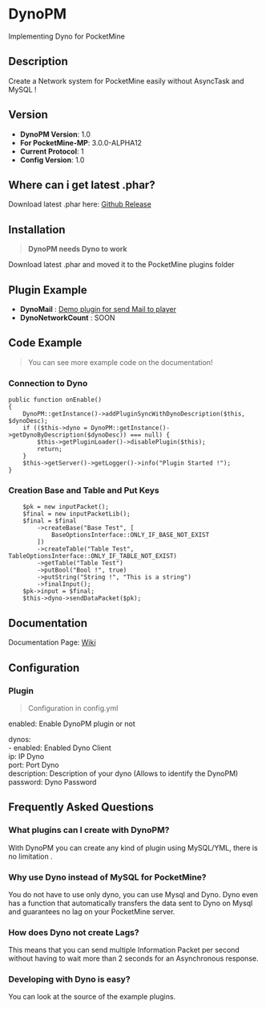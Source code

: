 # DynoPM
Implementing Dyno for PocketMine

## Description
Create a Network system for PocketMine easily without AsyncTask and MySQL ! 

## Version
* __DynoPM Version__: 1.0
* __For PocketMine-MP__: 3.0.0-ALPHA12
* __Current Protocol__: 1
* __Config Version__: 1.0

## Where can i get latest .phar?

Download latest .phar here: [Github Release](https://github.com/MineBuilderFR/DynoPM/releases)

## Installation
> __DynoPM needs Dyno to work__ <br/>

Download latest .phar and moved it to the PocketMine plugins folder <br/>

## Plugin Example
* __DynoMail__ : [Demo plugin for send Mail to player](https://github.com/MineBuilderFR/DynoMail)
* __DynoNetworkCount__ : SOON

## Code Example

> You can see more example code on the documentation! <br/>

### Connection to Dyno

    public function onEnable()
    {
        DynoPM::getInstance()->addPluginSyncWithDynoDescription($this, $dynoDesc);
        if (($this->dyno = DynoPM::getInstance()->getDynoByDescription($dynoDesc)) === null) {
            $this->getPluginLoader()->disablePlugin($this);
            return;
        }
        $this->getServer()->getLogger()->info("Plugin Started !");
    }
    
### Creation Base and Table and Put Keys

        $pk = new inputPacket();
        $final = new inputPacketLib();
        $final = $final
            ->createBase("Base Test", [
                BaseOptionsInterface::ONLY_IF_BASE_NOT_EXIST
            ])
            ->createTable("Table Test", TableOptionsInterface::ONLY_IF_TABLE_NOT_EXIST)
            ->getTable("Table Test")
            ->putBool("Bool !", true)
            ->putString("String !", "This is a string")
            ->finalInput();
        $pk->input = $final;
        $this->dyno->sendDataPacket($pk);
       
## Documentation

Documentation Page: [Wiki](https://github.com/MineBuilderFR/DynoPM/wiki)

## Configuration
### Plugin

> Configuration in config.yml

enabled: Enable DynoPM plugin or not

 dynos: <br/>
       - enabled: Enabled Dyno Client <br/>
       ip: IP Dyno <br/>
       port: Port Dyno <br/>
       description: Description of your dyno (Allows to identify the DynoPM) <br/>
       password: Dyno Password <br/>


## Frequently Asked Questions
### What plugins can I create with DynoPM?

With DynoPM you can create any kind of plugin using MySQL/YML, there is no limitation .

### Why use Dyno instead of MySQL for PocketMine?

You do not have to use only dyno, you can use Mysql and Dyno. Dyno even has a function that automatically transfers the data sent to Dyno on Mysql and guarantees no lag on your PocketMine server.

### How does Dyno not create Lags?

This means that you can send multiple Information Packet per second without having to wait more than 2 seconds for an Asynchronous response.

### Developing with Dyno is easy?

You can look at the source of the example plugins.
